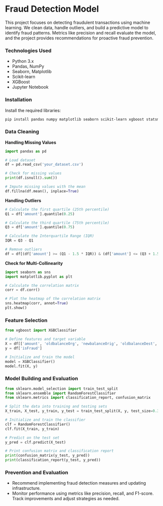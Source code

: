 # Fraud Detection Model

This project focuses on detecting fraudulent transactions using machine learning. We clean data, handle outliers, and build a predictive model to identify fraud patterns. Metrics like precision and recall evaluate the model, and the project provides recommendations for proactive fraud prevention.

### Technologies Used
- Python 3.x
- Pandas, NumPy
- Seaborn, Matplotlib
- Scikit-learn
- XGBoost
- Jupyter Notebook

### Installation
Install the required libraries:
```bash
pip install pandas numpy matplotlib seaborn scikit-learn xgboost statsmodels
```

### Data Cleaning

**Handling Missing Values**
```python
import pandas as pd

# Load dataset
df = pd.read_csv('your_dataset.csv')

# Check for missing values
print(df.isnull().sum())

# Impute missing values with the mean
df.fillna(df.mean(), inplace=True)
```

**Handling Outliers**
```python
# Calculate the first quartile (25th percentile)
Q1 = df['amount'].quantile(0.25)

# Calculate the third quartile (75th percentile)
Q3 = df['amount'].quantile(0.75)

# Calculate the Interquartile Range (IQR)
IQR = Q3 - Q1

# Remove outliers
df = df[(df['amount'] >= (Q1 - 1.5 * IQR)) & (df['amount'] <= (Q3 + 1.5 * IQR))]
```

**Check for Multi-Collinearity**
```python
import seaborn as sns
import matplotlib.pyplot as plt

# Calculate the correlation matrix
corr = df.corr()

# Plot the heatmap of the correlation matrix
sns.heatmap(corr, annot=True)
plt.show()
```

### Feature Selection
```python
from xgboost import XGBClassifier

# Define features and target variable
X = df[['amount', 'oldbalanceOrg', 'newbalanceOrig', 'oldbalanceDest', 'newbalanceDest']]
y = df['isFraud']

# Initialize and train the model
model = XGBClassifier()
model.fit(X, y)
```

### Model Building and Evaluation
```python
from sklearn.model_selection import train_test_split
from sklearn.ensemble import RandomForestClassifier
from sklearn.metrics import classification_report, confusion_matrix

# Split the data into training and testing sets
X_train, X_test, y_train, y_test = train_test_split(X, y, test_size=0.3, random_state=42)

# Initialize and train the classifier
clf = RandomForestClassifier()
clf.fit(X_train, y_train)

# Predict on the test set
y_pred = clf.predict(X_test)

# Print confusion matrix and classification report
print(confusion_matrix(y_test, y_pred))
print(classification_report(y_test, y_pred))
```

### Prevention and Evaluation
- Recommend implementing fraud detection measures and updating infrastructure.
- Monitor performance using metrics like precision, recall, and F1-score. Track improvements and adjust strategies as needed.
